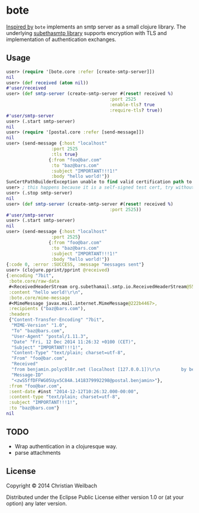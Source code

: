 # bote

[Inspired by](http://nakkaya.com/2012/07/25/yet-another-disposable-e-mail-web-application-in-clojure/) `bote` implements an smtp server as a small clojure library. The underlying [subethasmtp library](https://code.google.com/p/subethasmtp/) supports encryption with TLS and implementation of authentication exchanges.

## Usage

~~~clojure
user> (require '[bote.core :refer [create-smtp-server]])
nil
user> (def received (atom nil))
#'user/received
user> (def smtp-server (create-smtp-server #(reset! received %)
                                       :port 2525
                                       :enable-tls? true
                                       :require-tls? true))
#'user/smtp-server
user> (.start smtp-server)
nil
user> (require '[postal.core :refer [send-message]])
nil
user> (send-message {:host "localhost"
                 :port 2525
                 :tls true}
                {:from "foo@bar.com"
                 :to "baz@bars.com"
                 :subject "IMPORTANT!!!1!"
                 :body "hello world!"})
SunCertPathBuilderException unable to find valid certification path to requested target  sun.security.provider.certpath.SunCertPathBuilder.engineBuild (SunCertPathBuilder.java:196)
user> ; this happens because it is a self-signed test cert, try without tls
user> (.stop smtp-server)
nil
user> (def smtp-server (create-smtp-server #(reset! received %)
                                       :port 2525))
#'user/smtp-server
user> (.start smtp-server)
nil
user> (send-message {:host "localhost"
                 :port 2525}
                {:from "foo@bar.com"
                 :to "baz@bars.com"
                 :subject "IMPORTANT!!!1!"
                 :body "hello world!"})
{:code 0, :error :SUCCESS, :message "messages sent"}
user> (clojure.pprint/pprint @received)
{:encoding "7bit",
 :bote.core/raw-data
 #<ReceivedHeaderStream org.subethamail.smtp.io.ReceivedHeaderStream@55aeedd>,
 :content "hello world!\r\n",
 :bote.core/mime-message
 #<MimeMessage javax.mail.internet.MimeMessage@222b4467>,
 :recipients ("baz@bars.com"),
 :headers
 {"Content-Transfer-Encoding" "7bit",
  "MIME-Version" "1.0",
  "To" "baz@bars.com",
  "User-Agent" "postal/1.11.3",
  "Date" "Fri, 12 Dec 2014 11:26:32 +0100 (CET)",
  "Subject" "IMPORTANT!!!1!",
  "Content-Type" "text/plain; charset=utf-8",
  "From" "foo@bar.com",
  "Received"
  "from benjamin.polyc0l0r.net (localhost [127.0.0.1])\r\n        by benjamin.polyc0l0r.net\r\n        with SMTP (SubEthaSMTP 3.1.7) id I3LETQDL\r\n        for baz@bars.com;\r\n        Fri, 12 Dec 2014 11:26:32 +0100 (CET)",
  "Message-ID"
  "<zwS5ffDFFWG05Uyx5C84A.1418379992298@postal.benjamin>"},
 :from "foo@bar.com",
 :sent-date #inst "2014-12-12T10:26:32.000-00:00",
 :content-type "text/plain; charset=utf-8",
 :subject "IMPORTANT!!!1!",
 :to "baz@bars.com"}
nil

~~~

## TODO
* Wrap authentication in a clojuresque way.
* parse attachments

## License

Copyright © 2014 Christian Weilbach

Distributed under the Eclipse Public License either version 1.0 or (at
your option) any later version.
